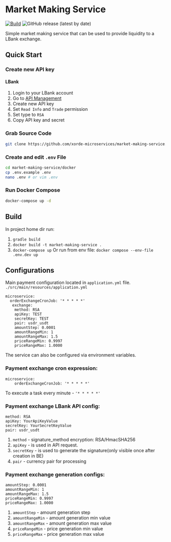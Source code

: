 # Market Making Service

[![Build](https://github.com/xorde-microservices/market-making-service/actions/workflows/gradle.yml/badge.svg)](https://github.com/xorde-microservices/market-making-service/actions/workflows/gradle.yml)
![GitHub release (latest by date)](https://img.shields.io/github/v/release/xorde-microservices/market-making-service)

Simple market making service that can be used to provide liquidity to a LBank exchange.

## Quick Start

### Create new API key

#### LBank

1. Login to your LBank account
2. Go to [API Management](https://www.lbank.info/user-sectruty-api.html)
3. Create new API key 
4. Set `Read Info` and `Trade` permission 
5. Set type to `RSA`
6. Copy API key and secret

### Grab Source Code

```bash
git clone https://github.com/xorde-microservices/market-making-service.git
```

### Create and edit `.env` File

```bash
cd market-making-service/docker
cp .env.example .env
nano .env # or vim .env
```



### Run Docker Compose

```bash
docker-compose up -d
```

## Build

In project home dir run:
1. `gradle build`
2. `docker build -t market-making-service .`
3. `docker-compose up` Or run from env file: `docker compose --env-file .env.dev up`

## Configurations
Main payment configuration located in `application.yml` file. 
`./src/main/resources/application.yml`

```
microservice:
  orderExchangeCronJob: '* * * * *'
   exchange:
    method: RSA
    apiKey: TEST
    secretKey: TEST
    pair: usdr_usdt
    amountStep: 0.0001
    amountRangeMin: 1
    amountRangeMax: 1.5
    priceRangeMin: 0.9997
    priceRangeMax: 1.0000
```

The service can also be configured via environment variables.

### Payment exchange cron expression:

```
microservice:
    orderExchangeCronJob: '* * * * *'
```
To execute a task every minute - `'* * * * *'` 

### Payment exchange LBank API config:
```
method: RSA
apiKey: YourApiKeyValue
secretKey: YourSecretKeyValue
pair: usdr_usdt
```

1. `method` - signature_method encryption: RSA/HmacSHA256
2. `apiKey` - is used in API request.
3. `secretKey` - is used to generate the signature(only visible once after creation in BE)
4. `pair` - currency pair for processing 

### Payment exchange generation configs:
```
amountStep: 0.0001
amountRangeMin: 1
amountRangeMax: 1.5
priceRangeMin: 0.9997
priceRangeMax: 1.0000
```
1. `amountStep` - amount generation step
2. `amountRangeMin` - amount generation min value
3. `amountRangeMax` - amount generation max value
4. `priceRangeMin` - price generation min value
5. `priceRangeMax` - price generation max value